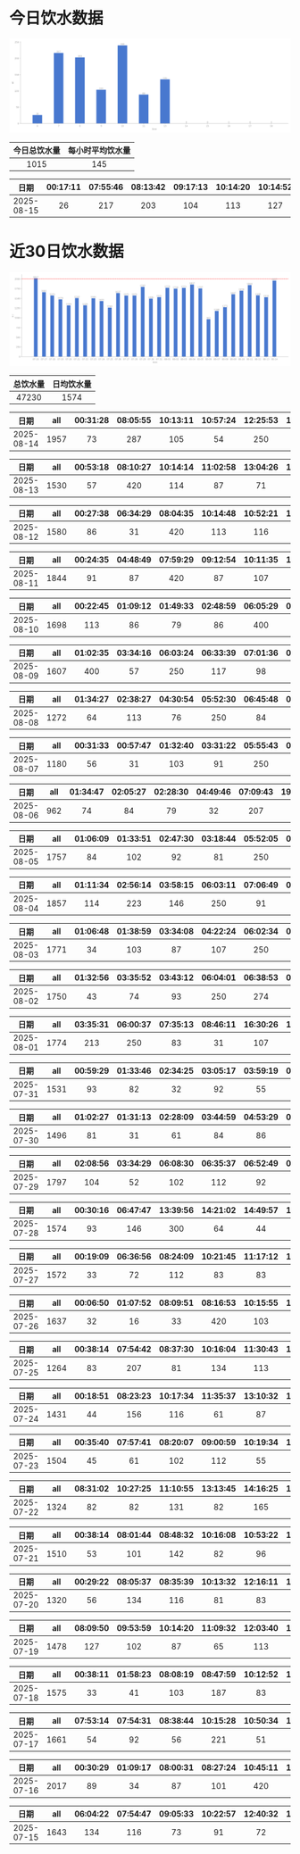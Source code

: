 # 今日饮水数据

<div align=center>
<img src="today.png" style="zoom: 100%;" />

| 今日总饮水量 | 每小时平均饮水量 |
| :----: | :----: |
| 1015 | 145 |
</div>

| 日期 | 00:17:11 | 07:55:46 | 08:13:42 | 09:17:13 | 10:14:20 | 10:14:52 | 11:03:30 | 13:02:26 | 13:48:47 |
| :----: | :----: | :----: | :----: | :----: | :----: | :----: | :----: | :----: | :----: |
| 2025-08-15 | 26 | 217 | 203 | 104 | 113 | 127 | 89 | 34 | 102 |

# 近30日饮水数据

<div align=center>
<img src="30.png"style="zoom: 100%;" />

| 总饮水量 | 日均饮水量 |
| :----: | :----: |
| 47230 | 1574 |
</div>

| 日期 | all | 00:31:28 | 08:05:55 | 10:13:11 | 10:57:24 | 12:25:53 | 13:05:33 | 14:16:54 | 15:24:44 | 16:29:09 | 16:59:56 | 18:30:22 | 20:03:03 | 22:13:49 | 22:22:20 | 22:40:07 | 23:26:53 |
| :----: | :----: | :----: | :----: | :----: | :----: | :----: | :----: | :----: | :----: | :----: | :----: | :----: | :----: | :----: | :----: | :----: | :----: |
| 2025-08-14 | 1957 | 73 | 287 | 105 | 54 | 250 | 103 | 169 | 93 | 84 | 45 | 89 | 77 | 300 | 114 | 62 | 52 |

| 日期 | all | 00:53:18 | 08:10:27 | 10:14:14 | 11:02:58 | 13:04:26 | 13:34:17 | 15:02:01 | 16:05:12 | 20:18:12 | 21:53:55 | 22:58:57 | 23:47:04 |
| :----: | :----: | :----: | :----: | :----: | :----: | :----: | :----: | :----: | :----: | :----: | :----: | :----: | :----: |
| 2025-08-13 | 1530 | 57 | 420 | 114 | 87 | 71 | 89 | 189 | 104 | 87 | 112 | 109 | 91 |

| 日期 | all | 00:27:38 | 06:34:29 | 08:04:35 | 10:14:48 | 10:52:21 | 12:22:02 | 13:08:07 | 14:36:39 | 20:44:46 | 21:42:11 | 22:19:39 | 22:46:20 |
| :----: | :----: | :----: | :----: | :----: | :----: | :----: | :----: | :----: | :----: | :----: | :----: | :----: | :----: |
| 2025-08-12 | 1580 | 86 | 31 | 420 | 113 | 116 | 101 | 94 | 102 | 47 | 300 | 106 | 64 |

| 日期 | all | 00:24:35 | 04:48:49 | 07:59:29 | 09:12:54 | 10:11:35 | 12:41:32 | 13:48:06 | 14:23:32 | 14:56:48 | 16:38:54 | 18:29:03 | 19:02:40 | 21:31:48 | 22:21:19 | 22:45:48 |
| :----: | :----: | :----: | :----: | :----: | :----: | :----: | :----: | :----: | :----: | :----: | :----: | :----: | :----: | :----: | :----: | :----: |
| 2025-08-11 | 1844 | 91 | 87 | 420 | 87 | 107 | 107 | 110 | 171 | 61 | 112 | 56 | 91 | 200 | 67 | 77 |

| 日期 | all | 00:22:45 | 01:09:12 | 01:49:33 | 02:48:59 | 06:05:29 | 07:23:32 | 07:53:17 | 07:54:59 | 08:18:14 | 17:13:40 | 20:10:50 | 21:06:38 | 22:45:09 | 22:59:53 | 23:22:15 |
| :----: | :----: | :----: | :----: | :----: | :----: | :----: | :----: | :----: | :----: | :----: | :----: | :----: | :----: | :----: | :----: | :----: |
| 2025-08-10 | 1698 | 113 | 86 | 79 | 86 | 400 | 62 | 33 | 47 | 73 | 86 | 86 | 89 | 300 | 81 | 77 |

| 日期 | all | 01:02:35 | 03:34:16 | 06:03:24 | 06:33:39 | 07:01:36 | 07:55:27 | 08:12:42 | 09:14:04 | 19:43:34 | 21:11:46 | 22:26:28 | 23:36:51 |
| :----: | :----: | :----: | :----: | :----: | :----: | :----: | :----: | :----: | :----: | :----: | :----: | :----: | :----: |
| 2025-08-09 | 1607 | 400 | 57 | 250 | 117 | 98 | 32 | 43 | 87 | 300 | 84 | 83 | 56 |

| 日期 | all | 01:34:27 | 02:38:27 | 04:30:54 | 05:52:30 | 06:45:48 | 07:47:41 | 09:13:27 | 18:47:23 | 19:31:08 | 20:14:59 | 20:28:39 |
| :----: | :----: | :----: | :----: | :----: | :----: | :----: | :----: | :----: | :----: | :----: | :----: | :----: |
| 2025-08-08 | 1272 | 64 | 113 | 76 | 250 | 84 | 89 | 92 | 300 | 64 | 105 | 35 |

| 日期 | all | 00:31:33 | 00:57:47 | 01:32:40 | 03:31:22 | 05:55:43 | 06:52:39 | 17:56:27 | 20:02:53 | 20:11:26 | 20:41:19 | 22:44:02 | 23:15:48 |
| :----: | :----: | :----: | :----: | :----: | :----: | :----: | :----: | :----: | :----: | :----: | :----: | :----: | :----: |
| 2025-08-07 | 1180 | 56 | 31 | 103 | 91 | 250 | 114 | 103 | 77 | 61 | 102 | 89 | 103 |

| 日期 | all | 01:34:47 | 02:05:27 | 02:28:30 | 04:49:46 | 07:09:43 | 19:04:54 | 20:10:47 | 22:39:13 |
| :----: | :----: | :----: | :----: | :----: | :----: | :----: | :----: | :----: | :----: |
| 2025-08-06 | 962 | 74 | 84 | 79 | 32 | 207 | 300 | 97 | 89 |

| 日期 | all | 01:06:09 | 01:33:51 | 02:47:30 | 03:18:44 | 05:52:05 | 07:32:48 | 08:23:34 | 16:22:04 | 17:21:13 | 18:09:04 | 19:02:29 | 20:38:27 | 20:53:08 | 21:32:27 | 22:46:52 | 23:33:58 |
| :----: | :----: | :----: | :----: | :----: | :----: | :----: | :----: | :----: | :----: | :----: | :----: | :----: | :----: | :----: | :----: | :----: | :----: |
| 2025-08-05 | 1757 | 84 | 102 | 92 | 81 | 250 | 101 | 91 | 63 | 147 | 34 | 91 | 73 | 286 | 46 | 114 | 102 |

| 日期 | all | 01:11:34 | 02:56:14 | 03:58:15 | 06:03:11 | 07:06:49 | 07:37:59 | 08:10:07 | 15:41:23 | 18:48:49 | 19:15:42 | 21:12:20 | 23:27:20 |
| :----: | :----: | :----: | :----: | :----: | :----: | :----: | :----: | :----: | :----: | :----: | :----: | :----: | :----: |
| 2025-08-04 | 1857 | 114 | 223 | 146 | 250 | 91 | 72 | 89 | 51 | 300 | 67 | 54 | 400 |

| 日期 | all | 01:06:48 | 01:38:59 | 03:34:08 | 04:22:24 | 06:02:34 | 07:24:38 | 08:08:52 | 09:02:08 | 16:37:21 | 17:51:09 | 19:10:15 | 20:32:16 | 20:55:33 | 22:39:18 |
| :----: | :----: | :----: | :----: | :----: | :----: | :----: | :----: | :----: | :----: | :----: | :----: | :----: | :----: | :----: | :----: |
| 2025-08-03 | 1771 | 34 | 103 | 87 | 107 | 250 | 103 | 65 | 57 | 82 | 300 | 84 | 56 | 43 | 400 |

| 日期 | all | 01:32:56 | 03:35:52 | 03:43:12 | 06:04:01 | 06:38:53 | 07:55:40 | 09:18:34 | 15:20:33 | 16:58:20 | 18:12:29 | 19:42:43 | 20:19:07 | 20:33:47 | 22:32:43 | 22:42:50 |
| :----: | :----: | :----: | :----: | :----: | :----: | :----: | :----: | :----: | :----: | :----: | :----: | :----: | :----: | :----: | :----: | :----: |
| 2025-08-02 | 1750 | 43 | 74 | 93 | 250 | 274 | 55 | 32 | 23 | 56 | 300 | 102 | 97 | 23 | 221 | 107 |

| 日期 | all | 03:35:31 | 06:00:37 | 07:35:13 | 08:46:11 | 16:30:26 | 17:54:17 | 19:23:57 | 20:11:45 | 20:30:30 | 21:21:18 | 23:42:44 |
| :----: | :----: | :----: | :----: | :----: | :----: | :----: | :----: | :----: | :----: | :----: | :----: | :----: |
| 2025-08-01 | 1774 | 213 | 250 | 83 | 31 | 107 | 200 | 61 | 89 | 53 | 287 | 400 |

| 日期 | all | 00:59:29 | 01:33:46 | 02:34:25 | 03:05:17 | 03:59:19 | 04:35:40 | 06:03:18 | 07:11:25 | 17:46:52 | 19:22:03 | 20:14:47 | 20:51:03 | 22:47:06 |
| :----: | :----: | :----: | :----: | :----: | :----: | :----: | :----: | :----: | :----: | :----: | :----: | :----: | :----: | :----: |
| 2025-07-31 | 1531 | 93 | 82 | 32 | 92 | 55 | 34 | 250 | 176 | 63 | 64 | 83 | 420 | 87 |

| 日期 | all | 01:02:27 | 01:31:13 | 02:28:09 | 03:44:59 | 04:53:29 | 06:01:24 | 07:51:27 | 08:13:37 | 09:33:57 | 18:07:34 | 20:19:49 | 20:33:36 | 21:07:06 | 22:33:01 |
| :----: | :----: | :----: | :----: | :----: | :----: | :----: | :----: | :----: | :----: | :----: | :----: | :----: | :----: | :----: | :----: |
| 2025-07-30 | 1496 | 81 | 31 | 61 | 84 | 86 | 250 | 33 | 92 | 34 | 101 | 45 | 61 | 410 | 127 |

| 日期 | all | 02:08:56 | 03:34:29 | 06:08:30 | 06:35:37 | 06:52:49 | 07:16:25 | 07:52:25 | 08:58:48 | 13:33:37 | 16:22:28 | 17:06:25 | 17:47:42 | 20:38:11 | 21:31:22 | 22:46:14 | 23:48:40 |
| :----: | :----: | :----: | :----: | :----: | :----: | :----: | :----: | :----: | :----: | :----: | :----: | :----: | :----: | :----: | :----: | :----: | :----: |
| 2025-07-29 | 1797 | 104 | 52 | 102 | 112 | 92 | 86 | 92 | 84 | 53 | 79 | 200 | 74 | 63 | 420 | 101 | 83 |

| 日期 | all | 00:30:16 | 06:47:47 | 13:39:56 | 14:21:02 | 14:49:57 | 16:32:36 | 20:14:11 | 20:43:35 | 22:58:43 | 23:49:12 |
| :----: | :----: | :----: | :----: | :----: | :----: | :----: | :----: | :----: | :----: | :----: | :----: |
| 2025-07-28 | 1574 | 93 | 146 | 300 | 64 | 44 | 32 | 300 | 111 | 400 | 84 |

| 日期 | all | 00:19:09 | 06:36:56 | 08:24:09 | 10:21:45 | 11:17:12 | 11:43:32 | 13:07:41 | 14:19:06 | 15:20:15 | 16:31:51 | 17:49:28 | 20:22:10 | 21:58:42 |
| :----: | :----: | :----: | :----: | :----: | :----: | :----: | :----: | :----: | :----: | :----: | :----: | :----: | :----: | :----: |
| 2025-07-27 | 1572 | 33 | 72 | 112 | 83 | 83 | 91 | 62 | 420 | 67 | 84 | 91 | 74 | 300 |

| 日期 | all | 00:06:50 | 01:07:52 | 08:09:51 | 08:16:53 | 10:15:55 | 13:50:22 | 17:38:25 | 18:44:44 | 20:35:32 | 21:37:12 | 21:44:24 | 23:00:29 |
| :----: | :----: | :----: | :----: | :----: | :----: | :----: | :----: | :----: | :----: | :----: | :----: | :----: | :----: |
| 2025-07-26 | 1637 | 32 | 16 | 33 | 420 | 103 | 420 | 63 | 74 | 43 | 300 | 56 | 77 |

| 日期 | all | 00:38:14 | 07:54:42 | 08:37:30 | 10:16:04 | 11:30:43 | 12:32:06 | 13:03:51 | 15:13:45 | 17:36:41 | 19:00:48 | 22:07:15 | 22:47:23 |
| :----: | :----: | :----: | :----: | :----: | :----: | :----: | :----: | :----: | :----: | :----: | :----: | :----: | :----: |
| 2025-07-25 | 1264 | 83 | 207 | 81 | 134 | 113 | 112 | 53 | 112 | 73 | 102 | 82 | 112 |

| 日期 | all | 00:18:51 | 08:23:23 | 10:17:34 | 11:35:37 | 13:10:32 | 14:49:53 | 16:58:36 | 18:55:45 | 20:56:12 | 21:30:59 | 21:56:00 | 23:02:31 | 23:27:12 |
| :----: | :----: | :----: | :----: | :----: | :----: | :----: | :----: | :----: | :----: | :----: | :----: | :----: | :----: | :----: |
| 2025-07-24 | 1431 | 44 | 156 | 116 | 61 | 87 | 218 | 63 | 121 | 300 | 72 | 66 | 55 | 72 |

| 日期 | all | 00:35:40 | 07:57:41 | 08:20:07 | 09:00:59 | 10:19:34 | 12:13:37 | 13:04:20 | 13:04:24 | 15:14:49 | 15:35:52 | 17:35:52 | 18:56:30 | 21:28:04 | 21:58:53 | 23:15:15 |
| :----: | :----: | :----: | :----: | :----: | :----: | :----: | :----: | :----: | :----: | :----: | :----: | :----: | :----: | :----: | :----: | :----: |
| 2025-07-23 | 1504 | 45 | 61 | 102 | 112 | 55 | 84 | 114 | 85 | 83 | 102 | 95 | 82 | 300 | 102 | 82 |

| 日期 | all | 08:31:02 | 10:27:25 | 11:10:55 | 13:13:45 | 14:16:25 | 15:17:15 | 17:35:42 | 19:19:30 | 19:57:06 | 21:08:55 | 21:58:17 | 22:33:42 | 23:32:26 |
| :----: | :----: | :----: | :----: | :----: | :----: | :----: | :----: | :----: | :----: | :----: | :----: | :----: | :----: | :----: |
| 2025-07-22 | 1324 | 82 | 82 | 131 | 82 | 165 | 102 | 62 | 77 | 99 | 200 | 84 | 97 | 61 |

| 日期 | all | 00:38:14 | 08:01:44 | 08:48:32 | 10:16:08 | 10:53:22 | 11:29:47 | 13:09:00 | 13:46:59 | 13:49:54 | 14:10:25 | 14:57:35 | 18:43:43 | 19:59:52 | 21:36:00 | 21:56:55 |
| :----: | :----: | :----: | :----: | :----: | :----: | :----: | :----: | :----: | :----: | :----: | :----: | :----: | :----: | :----: | :----: | :----: |
| 2025-07-21 | 1510 | 53 | 101 | 142 | 82 | 96 | 125 | 114 | 47 | 77 | 83 | 54 | 89 | 32 | 300 | 115 |

| 日期 | all | 00:29:22 | 08:05:37 | 08:35:39 | 10:13:32 | 12:16:11 | 13:08:44 | 15:00:20 | 15:26:28 | 16:04:44 | 17:35:35 | 18:45:34 | 20:28:05 | 21:18:07 | 21:56:22 | 22:36:23 |
| :----: | :----: | :----: | :----: | :----: | :----: | :----: | :----: | :----: | :----: | :----: | :----: | :----: | :----: | :----: | :----: | :----: |
| 2025-07-20 | 1320 | 56 | 134 | 116 | 81 | 83 | 92 | 77 | 68 | 61 | 116 | 114 | 34 | 72 | 103 | 113 |

| 日期 | all | 08:09:50 | 09:53:59 | 10:14:20 | 11:09:32 | 12:03:40 | 14:34:34 | 15:22:54 | 16:15:18 | 18:51:28 | 19:29:08 | 20:21:05 | 21:22:39 | 21:42:33 | 23:11:43 |
| :----: | :----: | :----: | :----: | :----: | :----: | :----: | :----: | :----: | :----: | :----: | :----: | :----: | :----: | :----: | :----: |
| 2025-07-19 | 1478 | 127 | 102 | 87 | 65 | 113 | 400 | 64 | 61 | 61 | 83 | 33 | 52 | 167 | 63 |

| 日期 | all | 00:38:11 | 01:58:23 | 08:08:19 | 08:47:59 | 10:12:52 | 12:19:39 | 13:02:04 | 13:40:07 | 14:28:54 | 14:58:09 | 15:28:45 | 16:45:31 | 17:37:06 | 18:49:03 | 19:53:47 | 21:29:32 | 22:39:29 | 23:28:45 | 23:50:33 |
| :----: | :----: | :----: | :----: | :----: | :----: | :----: | :----: | :----: | :----: | :----: | :----: | :----: | :----: | :----: | :----: | :----: | :----: | :----: | :----: | :----: |
| 2025-07-18 | 1575 | 33 | 41 | 103 | 187 | 83 | 83 | 127 | 121 | 102 | 42 | 52 | 51 | 83 | 101 | 32 | 89 | 103 | 76 | 66 |

| 日期 | all | 07:53:14 | 07:54:31 | 08:38:44 | 10:15:28 | 10:50:34 | 11:22:29 | 12:17:55 | 13:03:30 | 14:22:33 | 14:44:17 | 15:37:03 | 16:59:50 | 20:15:52 | 21:22:22 | 21:29:37 | 21:54:35 | 22:42:02 |
| :----: | :----: | :----: | :----: | :----: | :----: | :----: | :----: | :----: | :----: | :----: | :----: | :----: | :----: | :----: | :----: | :----: | :----: | :----: |
| 2025-07-17 | 1661 | 54 | 92 | 56 | 221 | 51 | 78 | 103 | 82 | 114 | 102 | 91 | 31 | 82 | 300 | 87 | 71 | 46 |

| 日期 | all | 00:30:29 | 01:09:17 | 08:00:31 | 08:27:24 | 10:45:11 | 13:04:17 | 13:54:33 | 14:57:56 | 14:58:25 | 15:31:06 | 15:41:29 | 17:32:01 | 19:37:06 | 20:57:01 | 21:19:58 | 22:29:59 | 23:19:56 |
| :----: | :----: | :----: | :----: | :----: | :----: | :----: | :----: | :----: | :----: | :----: | :----: | :----: | :----: | :----: | :----: | :----: | :----: | :----: |
| 2025-07-16 | 2017 | 89 | 34 | 87 | 101 | 420 | 110 | 124 | 215 | 214 | 66 | 57 | 59 | 133 | 45 | 168 | 72 | 23 |

| 日期 | all | 06:04:22 | 07:54:47 | 09:05:33 | 10:22:57 | 12:40:32 | 13:03:12 | 14:22:00 | 15:15:34 | 16:47:49 | 17:33:09 | 18:55:17 | 19:42:34 | 20:27:51 | 22:33:44 | 23:19:20 |
| :----: | :----: | :----: | :----: | :----: | :----: | :----: | :----: | :----: | :----: | :----: | :----: | :----: | :----: | :----: | :----: | :----: |
| 2025-07-15 | 1643 | 134 | 116 | 73 | 91 | 72 | 51 | 215 | 112 | 66 | 113 | 87 | 63 | 46 | 300 | 104 |


